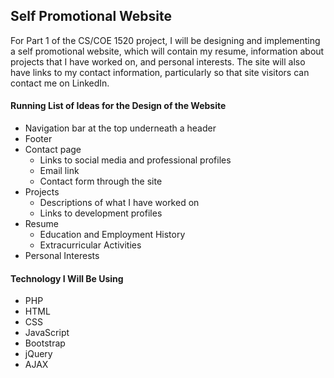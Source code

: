 ## Self Promotional Website
For Part 1 of the CS/COE 1520 project, I will be designing and implementing a self promotional website, which will contain my resume, information about projects that I have worked on, and personal interests.  The site will also have links to my contact information, particularly so that site visitors can contact me on LinkedIn.

#### Running List of Ideas for the Design of the Website
* Navigation bar at the top underneath a header
* Footer
* Contact page
  - Links to social media and professional profiles
  - Email link
  - Contact form through the site
* Projects
  - Descriptions of what I have worked on
  - Links to development profiles
* Resume
  - Education and Employment History
  - Extracurricular Activities
* Personal Interests

#### Technology I Will Be Using
* PHP
* HTML
* CSS
* JavaScript
* Bootstrap
* jQuery
* AJAX
